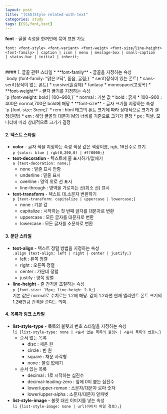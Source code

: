 ```yaml
---
layout: post
title: "[CSS]Style related with text"
categories: study
tags: [CSS,font,text]
---
```

**font** - 글꼴 속성을 한꺼번에 묶어 표현 가능
~~~
font: <font-style> <font-variant> <font-weigt> <font-size/line-height>
<font-family> | caption | icon | menu | message-box | small-caption 
| status-bar | initial | inherit; 
~~~
<br>
#### 1. 글꼴 관련 스타일
* **font-family** - 글꼴을 지정하는 속성<br>
`body {font-family: "맑은고딕", 돋움, 굴림;}`
     * serif(장식이 있는 폰트)
     * sans-serif(장식이 없는 폰트)
     * cursive(흘림체)
     * fantasy
     * monospace(고정폭)
* **font-weight** - 글자 굵기를 지정하는 속성<br>
`p {font-weight: bold | 100~900;}`
     * normal : 기본 값
     * bold : 굵게
     * 100~900 : 400은 normal,700은 bold에 해당
* **font-size** - 글자 크기를 지정하는 속성<br>
`p {font-size: 3rem;}`
     * rem : html 태그의 폰트 크기에 따라 상대적으로 크기가 결정(권장)
     * em : 해당 글꼴의 대문자 M의 너비를 기준으로 크기가 결정
     * px : 픽셀. 모니터에 따라 상대적으로 크기가 결정

#### 2. 텍스트 스타일     
* **color** - 글자 색을 지정하는 속성
색상 값은 색상이름, rgb, 16진수로 표기<br>
`p {color: blue | rgb(0,200,0) | #ff0000;}`
* **text-decoration** - 텍스트에 줄 표시하기/없애기<br>
`a {text-decoration: none;}`
     * none : 밑줄 표시 안함
     * underline : 밑줄 표시
     * overline : 영역 위로 선 표시
     * line-through : 영역을 가로지는 선(취소 선) 표시
* **text-transform** - 텍스트 대.소문자 변환하기<br>
`p {text-transform: capitalize | uppercase | lowercase;}`
     * none : 기본 값
     * capitalize : 시작하는 첫 번째 글자를 대문자로 변환
     * uppercase : 모든 글자를 대문자로 변환
     * lowercase : 모든 글자를 소문자로 변환

#### 3. 문단 스타일
* **text-align** - 텍스트 정렬 방법을 지정하는 속성<br>
`.align {text-align: left | right | center | justify;}`
     * left : 왼쪽 정렬
     * right : 오른쪽 정렬
     * center : 가운데 정렬
     * justify : 양쪽 정렬
* **line-height** - 줄 간격을 조절하는 속성<br>
`p {font-size: 15px; line-heigh: 2.0;}`<br>
기본 값은 normal로 수치로는 1.2에 해당. 값이 1.2라면 현재 엘리먼트 폰트 크기의 1.2배만큼 간격을 준다는 의미.

#### 4. 목록과 링크 스타일
* **list-style-type** - 목록의 불릿과 번호 스타일을 지정하는 속성<br>
`li {list-style-type: none | <순서 없는 목록의 불릿> | <순서 목록의 번호>;}`
     * 순서 없는 목록
          * disc : 채운 원
          * circle : 빈 원
          * square : 채운 사각형
          * none : 불릿 없애기
     * 순서 있는 목록
          * decimal : 1로 시작하는 십진수
          * decimal-leading-zero : 앞에 0이 붙는 십진수
          * lower/upper-roman : 소문자/대문자 로마 숫자
          * lower/upper-alpha : 소문자/대문자 알파벳
* **list-style-image** - 불릿 대신 이미지를 넣는 속성<br>
`li {list-style-image: none | url(이미지 파일 경로);}`
